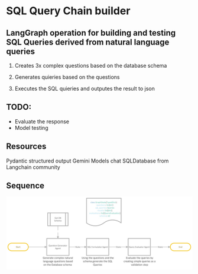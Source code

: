 # SQL Query Chain builder 

## LangGraph operation for building and testing SQL Queries derived from natural language queries

1. Creates 3x complex questions based on the database schema

2. Generates quieries based on the questions 

3. Executes the SQL quieries and outputes the result to json

## TODO:
- Evaluate the response 
- Model testing

## Resources 

Pydantic structured output
Gemini Models chat
SQLDatabase from Langchain community

## Sequence

![Agent Sequence](src/sql_chain/assets/sequence.jpg)
